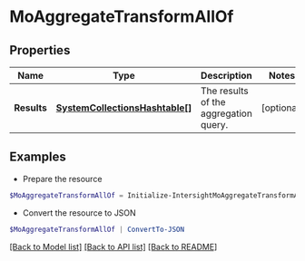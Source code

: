 # MoAggregateTransformAllOf
## Properties

Name | Type | Description | Notes
------------ | ------------- | ------------- | -------------
**Results** | [**SystemCollectionsHashtable[]**](SystemCollectionsHashtable.md) | The results of the aggregation query. | [optional] 

## Examples

- Prepare the resource
```powershell
$MoAggregateTransformAllOf = Initialize-IntersightMoAggregateTransformAllOf  -Results null
```

- Convert the resource to JSON
```powershell
$MoAggregateTransformAllOf | ConvertTo-JSON
```

[[Back to Model list]](../README.md#documentation-for-models) [[Back to API list]](../README.md#documentation-for-api-endpoints) [[Back to README]](../README.md)

